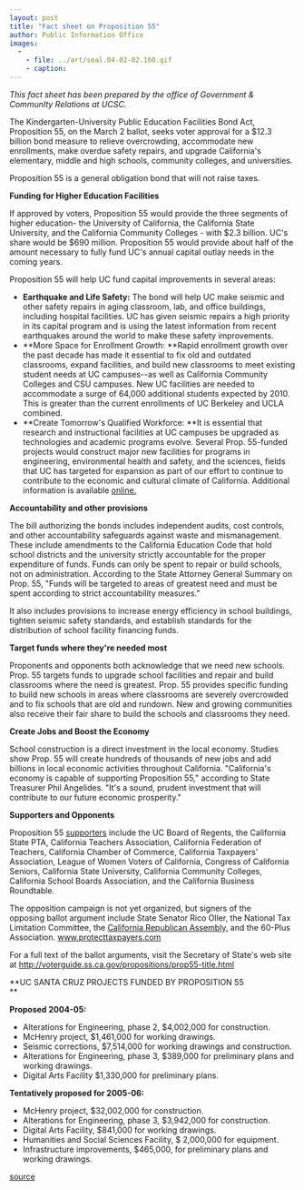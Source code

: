 ```yaml
---
layout: post
title: "Fact sheet on Proposition 55"
author: Public Information Office
images:
  -
    - file: ../art/seal.04-02-02.160.gif
    - caption: 
---
```


_This fact sheet has been prepared by the office of Government & CommunIty Relations at UCSC._   

The Kindergarten-University Public Education Facilities Bond Act, Proposition 55, on the March 2 ballot, seeks voter approval for a $12.3 billion bond measure to relieve overcrowding, accommodate new enrollments, make overdue safety repairs, and upgrade California's elementary, middle and high schools, community colleges, and universities.

Proposition 55 is a general obligation bond that will not raise taxes.  

**Funding for Higher Education Facilities**  

If approved by voters, Proposition 55 would provide the three segments of higher education- the University of California, the California State University, and the California Community Colleges - with $2.3 billion. UC's share would be $690 million. Proposition 55 would provide about half of the amount necessary to fully fund UC's annual capital outlay needs in the coming years.  

Proposition 55 will help UC fund capital improvements in several areas:  

* **Earthquake and Life Safety:** The bond will help UC make seismic and other safety repairs in aging classroom, lab, and office buildings, including hospital facilities. UC has given seismic repairs a high priority in its capital program and is using the latest information from recent earthquakes around the world to make these safety improvements.  
* **More Space for Enrollment Growth: **Rapid enrollment growth over the past decade has made it essential to fix old and outdated classrooms, expand facilities, and build new classrooms to meet existing student needs at UC campuses--as well as California Community Colleges and CSU campuses. New UC facilities are needed to accommodate a surge of 64,000 additional students expected by 2010. This is greater than the current enrollments of UC Berkeley and UCLA combined.  
* **Create Tomorrow's Qualified Workforce: **It is essential that research and instructional facilities at UC campuses be upgraded as technologies and academic programs evolve. Several Prop. 55-funded projects would construct major new facilities for programs in engineering, environmental health and safety, and the sciences, fields that UC has targeted for expansion as part of our effort to continue to contribute to the economic and cultural climate of California. Additional information is available [online.][1]  

**Accountability and other provisions**  

The bill authorizing the bonds includes independent audits, cost controls, and other accountability safeguards against waste and mismanagement. These include amendments to the California Education Code that hold school districts and the university strictly accountable for the proper expenditure of funds. Funds can only be spent to repair or build schools, not on administration. According to the State Attorney General Summary on Prop. 55, "Funds will be targeted to areas of greatest need and must be spent according to strict accountability measures."  

It also includes provisions to increase energy efficiency in school buildings, tighten seismic safety standards, and establish standards for the distribution of school facility financing funds.  
  
**Target funds where they're needed most**  

Proponents and opponents both acknowledge that we need new schools. Prop. 55 targets funds to upgrade school facilities and repair and build classrooms where the need is greatest. Prop. 55 provides specific funding to build new schools in areas where classrooms are severely overcrowded and to fix schools that are old and rundown. New and growing communities also receive their fair share to build the schools and classrooms they need.  

**Create Jobs and Boost the Economy**  

School construction is a direct investment in the local economy. Studies show Prop. 55 will create hundreds of thousands of new jobs and add billions in local economic activities throughout California. "California's economy is capable of supporting Proposition 55," according to State Treasurer Phil Angelides. "It's a sound, prudent investment that will contribute to our future economic prosperity."  

**Supporters and Opponents**

Proposition 55 [supporters][2] include the UC Board of Regents, the California State PTA, California Teachers Association, California Federation of Teachers, California Chamber of Commerce, California Taxpayers' Association, League of Women Voters of California, Congress of California Seniors, California State University, California Community Colleges, California School Boards Association, and the California Business Roundtable.  

The opposition campaign is not yet organized, but signers of the  
opposing ballot argument include State Senator Rico Oller, the National Tax Limitation Committee, the [California Republican Assembly,][3] and the 60-Plus Association. www.protecttaxpayers.com

For a full text of the ballot arguments, visit the Secretary of State's web site at <http://voterguide.ss.ca.gov/propositions/prop55-title.html>  
[ ][4]

**UC SANTA CRUZ PROJECTS FUNDED BY PROPOSITION 55  
**

**Proposed 2004-05:**

* Alterations for Engineering, phase 2, $4,002,000 for construction.  
* McHenry project, $1,461,000 for working drawings.  
* Seismic corrections, $7,514,000 for working drawings and construction.  
* Alterations for Engineering, phase 3, $389,000 for preliminary plans and working drawings.  
* Digital Arts Facility $1,330,000 for preliminary plans.  

**Tentatively proposed for 2005-06:**

* McHenry project, $32,002,000 for construction.  
* Alterations for Engineering, phase 3, $3,942,000 for construction.  
* Digital Arts Facility, $841,000 for working drawings.  
* Humanities and Social Sciences Facility, $ 2,000,000 for equipment.  
* Infrastructure improvements, $465,000, for preliminary plans and working drawings.  

[1]: http://www.universityofcalifornia.edu/itstartshere
[2]: http://www.yeson55.com
[3]: http://www.protecttaxpayers.com
[4]: http://voterguide.ss.ca.gov/propositions/prop55-title.html

[source](http://www1.ucsc.edu/currents/03-04/02-02/fact_sheet.html "Permalink to fact_sheet")
